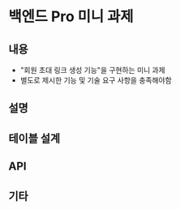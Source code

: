 # 백엔드 Pro 미니 과제
## 내용
- "회원 초대 링크 생성 기능"을 구현하는 미니 과제
- 별도로 제시한 기능 및 기술 요구 사항을 충족해야함

## 설명

## 테이블 설계

## API

## 기타